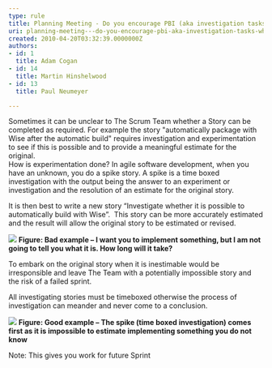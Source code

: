 ```yaml
---
type: rule
title: Planning Meeting - Do you encourage PBI (aka investigation tasks) when a PBI is inestimable?
uri: planning-meeting---do-you-encourage-pbi-aka-investigation-tasks-when-a-pbi-is-inestimable
created: 2010-04-20T03:32:39.0000000Z
authors:
- id: 1
  title: Adam Cogan
- id: 14
  title: Martin Hinshelwood
- id: 13
  title: Paul Neumeyer

---
```


 Sometimes it can be unclear to The Scrum Team whether a Story can be completed as required.  For example the story "automatically package with Wise after the automatic build" requires investigation and experimentation to see if this is possible and to provide a meaningful estimate for the original.<br> 
How is experimentation done? In agile software development, when you have an unknown, you do a spike story.  A spike is a time boxed investigation with the output being the answer to an experiment or investigation and the resolution of an estimate for the original story.

It is then best to write a new story “Investigate whether it is possible to automatically build with Wise”.  This story can be more accurately estimated and the result will allow the original story to be estimated or revised.

![](/Management/RulesToBetterScrumUsingTFS/PublishingImages/RuleEncouragingInvestigationStoriesBad.png)
**Figure: Bad example – I want you to implement something, but I am not going to tell you what it is. How long will it take?**

To embark on the original story when it is inestimable would be irresponsible and leave The Team with a potentially impossible story and the risk of a failed sprint.

All investigating stories must be timeboxed otherwise the process of investigation can meander and never come to a conclusion.

![](/Management/RulesToBetterScrumUsingTFS/PublishingImages/RuleEncouragingInvestigationStoriesGood.png) 
**Figure: Good example – The spike (time boxed investigation) comes first as it is impossible to estimate implementing something you do not know**

Note: This gives you work for future Sprint

